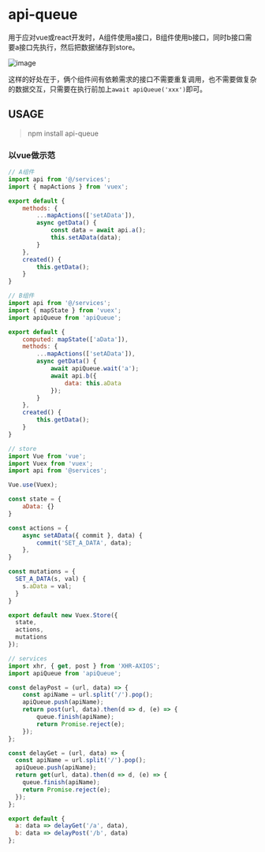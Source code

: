 # api-queue
用于应对vue或react开发时，A组件使用a接口，B组件使用b接口，同时b接口需要a接口先执行，然后把数据储存到store。

![image](https://user-images.githubusercontent.com/19945145/124723857-0af92a80-df3e-11eb-9e4e-3295875cae6d.png)

这样的好处在于，俩个组件间有依赖需求的接口不需要重复调用，也不需要做复杂的数据交互，只需要在执行前加上`await apiQueue('xxx')`即可。


## USAGE
> npm install api-queue


### 以vue做示范
```javascript
// A组件
import api from '@/services';
import { mapActions } from 'vuex';

export default {
    methods: {
        ...mapActions(['setAData']),
        async getData() {
            const data = await api.a();
            this.setAData(data);
        }
    },
    created() {
        this.getData();
    }
}
```

```javascript
// B组件
import api from '@/services';
import { mapState } from 'vuex';
import apiQueue from 'apiQueue';

export default {
    computed: mapState(['aData']),
    methods: {
        ...mapActions(['setAData']),
        async getData() {
            await apiQueue.wait('a');
            await api.b({
                data: this.aData
            });
        }
    },
    created() {
        this.getData();
    }
}
```

```javascript
// store
import Vue from 'vue';
import Vuex from 'vuex';
import api from '@services';

Vue.use(Vuex);

const state = {
    aData: {}
}

const actions = {
    async setAData({ commit }, data) {
        commit('SET_A_DATA', data);
    },
}

const mutations = {
  SET_A_DATA(s, val) {
    s.aData = val;
  }
}

export default new Vuex.Store({
  state,
  actions,
  mutations
});

```

```javascript
// services
import xhr, { get, post } from 'XHR-AXIOS';
import apiQueue from 'apiQueue';

const delayPost = (url, data) => {
    const apiName = url.split('/').pop();
    apiQueue.push(apiName);
    return post(url, data).then(d => d, (e) => {
        queue.finish(apiName);
        return Promise.reject(e);
    });
};

const delayGet = (url, data) => {
  const apiName = url.split('/').pop();
  apiQueue.push(apiName);
  return get(url, data).then(d => d, (e) => {
    queue.finish(apiName);
    return Promise.reject(e);
  });
};

export default {
  a: data => delayGet('/a', data),
  b: data => delayPost('/b', data)
};
```
